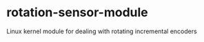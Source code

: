 rotation-sensor-module
======================

Linux kernel module for dealing with rotating incremental encoders
